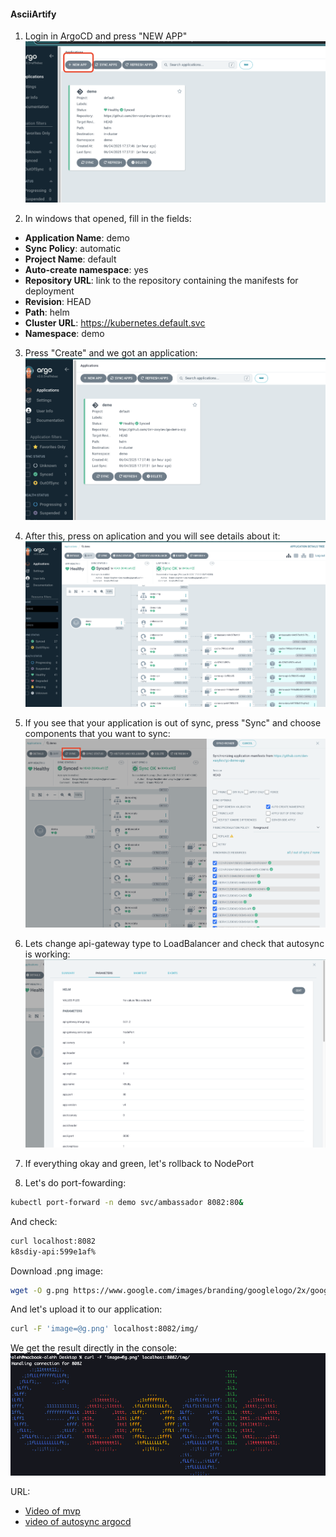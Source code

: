 #### AsciiArtify
1. Login in ArgoCD and press "NEW APP"
![NEW APP](../demo/new%20app.png)

2. In windows that opened, fill in the fields:
- **Application Name**: demo
- **Sync Policy**: automatic
- **Project Name**: default
- **Auto-create namespace**: yes
- **Repository URL**: link to the repository containing the manifests for deployment
- **Revision**: HEAD
- **Path**: helm
- **Cluster URL**: https://kubernetes.default.svc
- **Namespace**: demo

3. Press "Create" and we got an application:
![APP](../demo/application.png)

4. After this, press on aplication and you will see details about it:
![details](../demo/details.png)

5. If you see that your application is out of sync, press "Sync" and choose components that you want to sync:
![sync](../demo/sync.png)

6. Lets change api-gateway type to LoadBalancer and check that autosync is working:
![api-gateway](../demo/api-gateway.png)

7. If everything okay and green, let's rollback to NodePort

8. Let's do port-fowarding:
  ```bash
  kubectl port-forward -n demo svc/ambassador 8082:80&
  ```
And check:
  ```bash
curl localhost:8082
k8sdiy-api:599e1af%
  ```
Download .png image:
  ```bash
wget -O g.png https://www.google.com/images/branding/googlelogo/2x/googlelogo_color_272x92dp.png
  ```
And let's upload it to our application:
  ```bash
curl -F 'image=@g.png' localhost:8082/img/
  ```
We get the result directly in the console:
![Logo](../demo/logo.png)

URL:
- [Video of mvp](https://asciinema.org/a/4YfP5AKbJHQYGC3PJc6ILvmv8)
- [video of autosync argocd](../demo/argocd%20autosync.mov)






